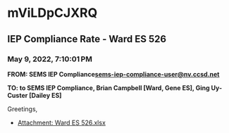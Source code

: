 # mViLDpCJXRQ
## IEP Compliance Rate - Ward ES 526
### May 9, 2022, 7:10:01 PM
**FROM: SEMS IEP Compliance<sems-iep-compliance-user@nv.ccsd.net>**

**TO: to SEMS IEP Compliance, Brian Campbell [Ward, Gene ES], Ging Uy-Custer [Dailey ES]**


Greetings,  





* [Attachment: Ward ES 526.xlsx](mViLDpCJXRQ-attachment-1.xlsx)
